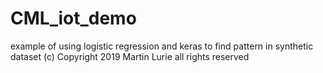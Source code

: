 # CML_iot_demo
example of using logistic regression and keras to find pattern in synthetic dataset
(c) Copyright 2019 Martin Lurie all rights reserved
